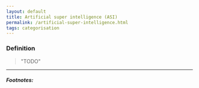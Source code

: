 ```yaml
---
layout: default
title: Artificial super intelligence (ASI)
permalink: /artificial-super-intelligence.html
tags: categorisation
---
```


### Definition

> "TODO"

<hr />

##### Footnotes: